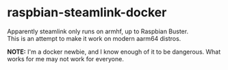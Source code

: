 # raspbian-steamlink-docker

Apparently steamlink only runs on armhf, up to Raspbian Buster.  
This is an attempt to make it work on modern aarm64 distros.  

**NOTE:** I'm a docker newbie, and I know enough of it to be dangerous. What
works for me may not work for everyone.  

